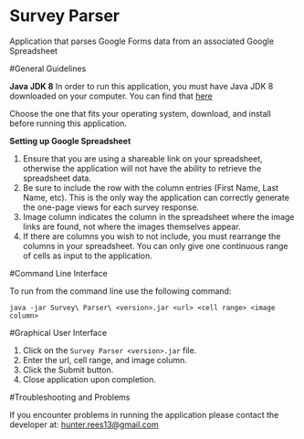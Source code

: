 # Survey Parser

Application that parses Google Forms data from an associated Google Spreadsheet

#General Guidelines

**Java JDK 8**
In order to run this application, you must have Java JDK 8 downloaded on your computer. 
You can find that [here](http://www.oracle.com/technetwork/java/javase/downloads/jdk8-downloads-2133151.html)

Choose the one that fits your operating system, download, and install before running this application.

**Setting up Google Spreadsheet**

1. Ensure that you are using a shareable link on your spreadsheet, otherwise the application will not have the ability to retrieve the spreadsheet data.
2. Be sure to include the row with the column entries (First Name, Last Name, etc). This is the only way the application can correctly generate the one-page views for each survey response.
3. Image column indicates the column in the spreadsheet where the image links are found, not where the images themselves appear.
4. If there are columns you wish to not include, you must rearrange the columns in your spreadsheet. You can only give one continuous range of cells as input to the application.

#Command Line Interface

To run from the command line use the following command:

`java -jar Survey\ Parser\ <version>.jar <url> <cell range> <image column>`


#Graphical User Interface

1. Click on the `Survey Parser <version>.jar` file.
2. Enter the url, cell range, and image column.
3. Click the Submit button.
4. Close application upon completion.

#Troubleshooting and Problems

If you encounter problems in running the application please contact the developer at: hunter.rees13@gmail.com
